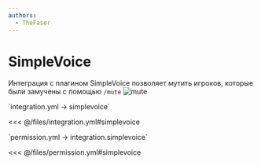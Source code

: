 ```yaml
---
authors:
  - TheFaser
---
```


# SimpleVoice

Интеграция с плагином SimpleVoice позволяет мутить игроков, которые были замучены с помощью `/mute`
![mute](/mute.png)

[//]: # (integration.yml)
<!--@include: @/parts/words.md#setting-->
<!--@include: @/parts/words.md#path--> `integration.yml → simplevoice`

<!--@include: @/parts/words.md#default-->
<<< @/files/integration.yml#simplevoice

<!--@include: @/parts/enable.md-->

[//]: # (permission.yml)
<!--@include: @/parts/words.md#permission-->
<!--@include: @/parts/words.md#path--> `permission.yml → integration.simplevoice`

<!--@include: @/parts/words.md#default-->
<<< @/files/permission.yml#simplevoice

<!--@include: @/parts/permission/permissionTier3.md-->